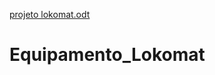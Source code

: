 [projeto lokomat.odt](https://github.com/raquel-med/Equipamento_Lokomat/files/7068747/projeto.lokomat.odt)
# Equipamento_Lokomat
